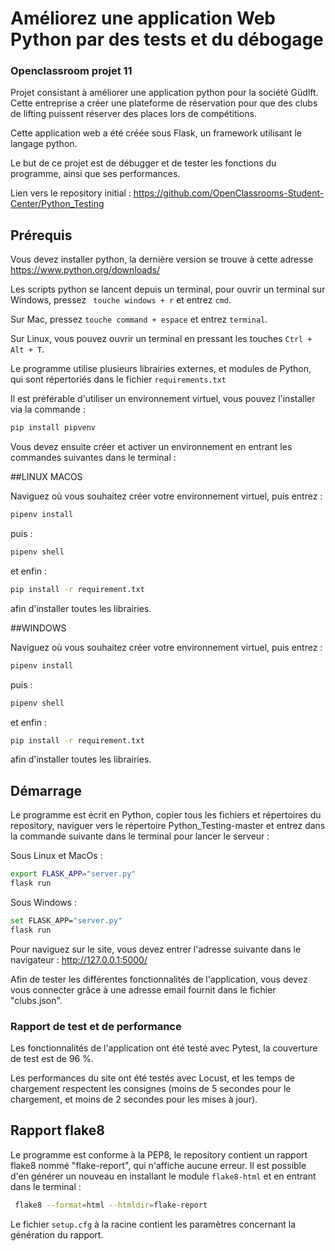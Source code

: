 # Améliorez une application Web Python par des tests et du débogage

### Openclassroom projet 11

Projet consistant à améliorer une application python pour la société Güdlft. Cette entreprise a créer une plateforme de réservation pour que des clubs de lifting puissent réserver des places lors de compétitions. 

Cette application web a été créée sous Flask, un framework utilisant le langage python.

Le but de ce projet est de débugger et de tester les fonctions du programme, ainsi que ses performances.

Lien vers le repository initial : https://github.com/OpenClassrooms-Student-Center/Python_Testing


## Prérequis

Vous devez installer python, la dernière version se trouve à cette adresse 
https://www.python.org/downloads/

Les scripts python se lancent depuis un terminal, pour ouvrir un terminal sur Windows, pressez ``` touche windows + r``` et entrez ```cmd```.

Sur Mac, pressez ```touche command + espace``` et entrez ```terminal```.

Sur Linux, vous pouvez ouvrir un terminal en pressant les touches ```Ctrl + Alt + T```.

Le programme utilise plusieurs librairies externes, et modules de Python, qui sont répertoriés dans le fichier ```requirements.txt```


Il est préférable d'utiliser un environnement virtuel, vous pouvez l'installer via la commande :
```bash
pip install pipvenv
```

Vous devez ensuite créer et activer un environnement en entrant les commandes suivantes dans le terminal :

##LINUX MACOS

Naviguez où vous souhaitez créer votre environnement virtuel, puis entrez :

```bash
pipenv install
```
puis :
```bash
pipenv shell
```
et enfin :

```bash
pip install -r requirement.txt
```
afin d'installer toutes les librairies.

##WINDOWS

Naviguez où vous souhaitez créer votre environnement virtuel, puis entrez :

```bash
pipenv install
```
puis :
```bash
pipenv shell
```
et enfin :

```bash
pip install -r requirement.txt
```
afin d'installer toutes les librairies.

## Démarrage 

Le programme est écrit en Python, copier tous les fichiers et répertoires du repository, naviguer vers le répertoire Python_Testing-master et entrez dans la commande suivante dans le terminal pour lancer le serveur :

Sous Linux et MacOs :

```bash
export FLASK_APP="server.py"
flask run
```

Sous Windows :

```bash
set FLASK_APP="server.py"
flask run
```


Pour naviguez sur le site, vous devez entrer l'adresse suivante dans le navigateur : http://127.0.0.1:5000/

Afin de tester les différentes fonctionnalités de l'application, vous devez vous connecter grâce à une adresse email fournit dans le fichier "clubs.json".

### Rapport de test et de performance

Les fonctionnalités de l'application ont été testé avec Pytest, la couverture de test est de 96 %.

Les performances du site ont été testés avec Locust, et les temps de chargement respectent les consignes (moins de 5 secondes pour le chargement, et moins de 2 secondes pour les mises à jour).

## Rapport flake8

Le programme est conforme à la PEP8, le repository contient un rapport flake8 nommé "flake-report", qui n'affiche aucune erreur. Il est possible d'en générer un nouveau en installant le module ```flake8-html``` et en entrant dans le terminal :

```bash
 flake8 --format=html --htmldir=flake-report
```

Le fichier ```setup.cfg``` à la racine contient les paramètres concernant la génération du rapport.


